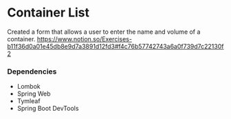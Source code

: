 # Container List
Created a form that allows a user to enter the name and volume of a container.
https://www.notion.so/Exercises-b11f36d0a01e45db8e9d7a3891d12fd3#f4c76b57742743a6a0f739d7c22130f2

### Dependencies
- Lombok
- Spring Web
- Tymleaf
- Spring Boot DevTools

